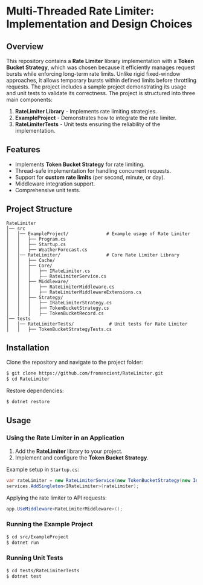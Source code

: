 # Multi-Threaded Rate Limiter: Implementation and Design Choices

## Overview
This repository contains a **Rate Limiter** library implementation with a **Token Bucket Strategy**, which was chosen because it efficiently manages request bursts while enforcing long-term rate limits. Unlike rigid fixed-window approaches, it allows temporary bursts within defined limits before throttling requests. The project includes a sample project demonstrating its usage and unit tests to validate its correctness. The project is structured into three main components:

1. **RateLimiter Library** - Implements rate limiting strategies.
2. **ExampleProject** - Demonstrates how to integrate the rate limiter.
3. **RateLimiterTests** - Unit tests ensuring the reliability of the implementation.

## Features
- Implements **Token Bucket Strategy** for rate limiting.
- Thread-safe implementation for handling concurrent requests.
- Support for **custom rate limits** (per second, minute, or day).
- Middleware integration support.
- Comprehensive unit tests.

## Project Structure
```
RateLimiter
│── src
│   │── ExampleProject/              # Example usage of Rate Limiter
│   │   ├── Program.cs
│   │   ├── Startup.cs
│   │   ├── WeatherForecast.cs
│   │── RateLimiter/                 # Core Rate Limiter Library
│   │   ├── Cache/
│   │   ├── Core/
│   │   │   ├── IRateLimiter.cs
│   │   │   ├── RateLimiterService.cs
│   │   ├── Middleware/
│   │   │   ├── RateLimiterMiddleware.cs
│   │   │   ├── RateLimiterMiddlewareExtensions.cs
│   │   ├── Strategy/
│   │   │   ├── IRateLimiterStrategy.cs
│   │   │   ├── TokenBucketStrategy.cs
│   │   │   ├── TokenBucketRecord.cs
│── tests
│   │── RateLimiterTests/             # Unit tests for Rate Limiter
│   │   ├── TokenBucketStrategyTests.cs
```

## Installation
Clone the repository and navigate to the project folder:
```sh
$ git clone https://github.com/fromancient/RateLimiter.git
$ cd RateLimiter
```

Restore dependencies:
```sh
$ dotnet restore
```

## Usage
### Using the Rate Limiter in an Application
1. Add the **RateLimiter** library to your project.
2. Implement and configure the **Token Bucket Strategy**.

Example setup in `Startup.cs`:
```csharp
var rateLimiter = new RateLimiterService(new TokenBucketStrategy(new InMemoryCache()), 10, TimeSpan.FromSeconds(1));
services.AddSingleton<IRateLimiter>(rateLimiter);
```

Applying the rate limiter to API requests:
```csharp
app.UseMiddleware<RateLimiterMiddleware>();
```

### Running the Example Project
```sh
$ cd src/ExampleProject
$ dotnet run
```

### Running Unit Tests
```sh
$ cd tests/RateLimiterTests
$ dotnet test
```
